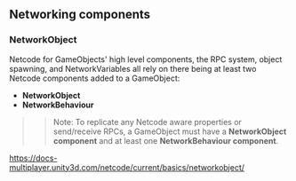 ## Networking components

### NetworkObject
Netcode for GameObjects' high level components, the RPC system, object spawning, and NetworkVariables all rely on there being at least two Netcode components added to a GameObject:

- **NetworkObject**
- **NetworkBehaviour**
>
> > Note: To replicate any Netcode aware properties or send/receive RPCs, a GameObject must have a **NetworkObject component** and at least one **NetworkBehaviour component**.
>
> 
https://docs-multiplayer.unity3d.com/netcode/current/basics/networkobject/

### 
